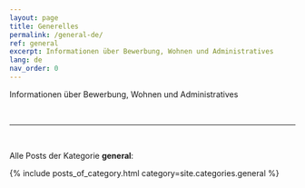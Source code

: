```yaml
---
layout: page
title: Generelles
permalink: /general-de/
ref: general
excerpt: Informationen über Bewerbung, Wohnen und Administratives
lang: de
nav_order: 0
---
```


Informationen über Bewerbung, Wohnen und Administratives


<br>
<hr>
<br>


Alle Posts der Kategorie **general**:

{% include posts_of_category.html category=site.categories.general %}

